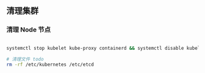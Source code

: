 ## 清理集群
### 清理 Node 节点
```bash

systemctl stop kubelet kube-proxy containerd && systemctl disable kubelet kube-proxy containerd

# 清理文件 todo
rm -rf /etc/kubernetes /etc/etcd
```